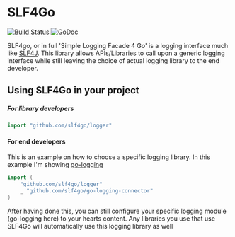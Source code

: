 # SLF4Go
[![Build Status](https://travis-ci.org/SLF4Go/logger.svg?branch=master)](https://travis-ci.org/SLF4Go/logger)
[![GoDoc](https://godoc.org/github.com/SLF4Go/logger?status.svg)](https://godoc.org/github.com/SLF4Go/logger)

SLF4go, or in full 'Simple Logging Facade 4 Go' is a logging interface much like [SLF4J](https://www.slf4j.org/). This library allows APIs/Libraries to call upon a generic logging interface while still leaving the choice of actual logging library to the end developer.

## Using SLF4Go in your project
##### For library developers
```go
import "github.com/slf4go/logger"
```

#### For end developers
This is an example on how to choose a specific logging library. In this example I'm showing [go-logging](https://github.com/op/go-logging)
```go
import (
	"github.com/slf4go/logger"
	_ "github.com/slf4go/go-logging-connector"
)
```

After having done this, you can still configure your specific logging module (go-logging here) to your hearts content. Any libraries you use that use SLF4Go will automatically use this logging library as well

